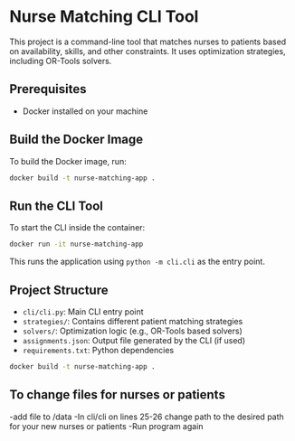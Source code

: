 # Nurse Matching CLI Tool

This project is a command-line tool that matches nurses to patients based on availability, skills, and other constraints. It uses optimization strategies, including OR-Tools solvers.

## Prerequisites

- Docker installed on your machine

## Build the Docker Image

To build the Docker image, run:

```bash
docker build -t nurse-matching-app .
```

## Run the CLI Tool

To start the CLI inside the container:

```bash
docker run -it nurse-matching-app
```

This runs the application using `python -m cli.cli` as the entry point.

## Project Structure

- `cli/cli.py`: Main CLI entry point
- `strategies/`: Contains different patient matching strategies
- `solvers/`: Optimization logic (e.g., OR-Tools based solvers)
- `assignments.json`: Output file generated by the CLI (if used)
- `requirements.txt`: Python dependencies


```bash
docker build -t nurse-matching-app .
```

## To change files for nurses or patients
-add file to /data
-In cli/cli on lines 25-26 change path to the desired path for your new nurses or patients
-Run program again
